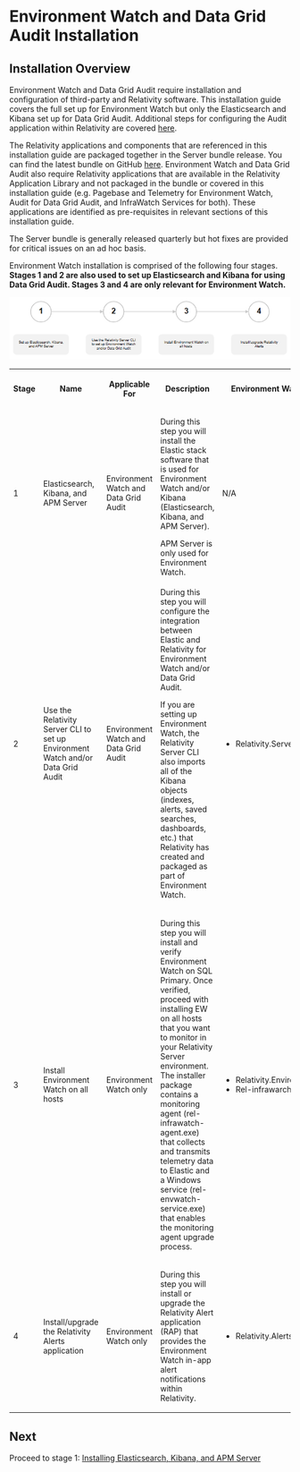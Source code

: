 # Environment Watch and Data Grid Audit Installation

## Installation Overview

Environment Watch and Data Grid Audit require installation and configuration of third-party and Relativity software. This installation guide covers the full set up for Environment Watch but only the Elasticsearch and Kibana set up for Data Grid Audit. Additional steps for configuring the Audit application within Relativity are covered [here](https://help.relativity.com/Server2024/Content/Relativity/Audit/Audit.htm#InstallingandconfiguringAudit).

The Relativity applications and components that are referenced in this installation guide are packaged together in the Server bundle release. You can find the latest bundle on GitHub [here](https://github.com/relativityone/server-environment-watch-releases). Environment Watch and Data Grid Audit also require Relativity applications that are available in the Relativity Application Library and not packaged in the bundle or covered in this installation guide (e.g. Pagebase and Telemetry for Environment Watch, Audit for Data Grid Audit, and InfraWatch Services for both). These applications are identified as pre-requisites in relevant sections of this installation guide.

The Server bundle is generally released quarterly but hot fixes are provided for critical issues on an ad hoc basis.

Environment Watch installation is comprised of the following four stages. **Stages 1 and 2 are also used to set up Elasticsearch and Kibana for using Data Grid Audit. Stages 3 and 4 are only relevant for Environment Watch.**

![](../resources/environment_watch_installation_001.png)

<table><tbody><tr><th><p><strong>Stage</strong></p></th><th><p><strong>Name</strong></p></th><th><p><strong>Applicable For</strong></p></th><th><p><strong>Description</strong></p></th><th><p><strong>Environment Watch Bundle Assets</strong></p></th></tr><tr><td><p>1</p></td><td><p>Elasticsearch, Kibana, and APM Server</p></td><td><p>Environment Watch and Data Grid Audit</p></td><td><p>During this step you will install the Elastic stack software that is used for Environment Watch and/or Kibana (Elasticsearch, Kibana, and APM Server).</p><div class="note">APM Server is only used for Environment Watch.</div></td><td><p>N/A</p></td></tr><tr><td><p>2</p></td><td><p>Use the Relativity Server CLI to set up Environment Watch and/or Data Grid Audit</p></td><td><p>Environment Watch and Data Grid Audit</p></td><td><p>During this step you will configure the integration between Elastic and Relativity for Environment Watch and/or Data Grid Audit.</p><p>If you are setting up Environment Watch, the Relativity Server CLI also imports all of the Kibana objects (indexes, alerts, saved searches, dashboards, etc.) that Relativity has created and packaged as part of Environment Watch.</p></td><td><ul><li>Relativity.Server.CLI</li></ul></td></tr><tr><td><p>3</p></td><td><p>Install Environment Watch on all hosts</p></td><td><p>Environment Watch only</p></td><td><p>During this step you will install and verify Environment Watch on SQL Primary. Once verified, proceed with installing EW on all hosts that you want to monitor in your Relativity Server environment. The installer package contains a monitoring agent (rel-infrawatch-agent.exe) that collects and transmits telemetry data to Elastic and a Windows service (rel-envwatch-service.exe) that enables the monitoring agent upgrade process.</p></td><td><ul><li>Relativity.EnvironmentWatch.Installer</li><li>Rel-infrawarch-agent</li></ul></td></tr><tr><td><p>4</p></td><td><p>Install/upgrade the Relativity Alerts application</p></td><td><p>Environment Watch only</p></td><td><p>During this step you will install or upgrade the Relativity Alert application (RAP) that provides the Environment Watch in-app alert notifications within Relativity.</p></td><td><ul><li>Relativity.Alerts.VERSION.rap</li></ul></td></tr></tbody></table>

## Next 
Proceed to stage 1: [Installing Elasticsearch, Kibana, and APM Server](elasticsearch_setup.md)